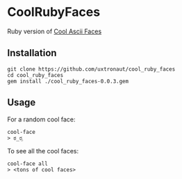 # CoolRubyFaces

Ruby version of [Cool Ascii Faces](https://github.com/maxogden/cool-ascii-faces)

## Installation

```
git clone https://github.com/uxtronaut/cool_ruby_faces
cd cool_ruby_faces
gem install ./cool_ruby_faces-0.0.3.gem
```

## Usage

For a random cool face:

```
cool-face
> ಠ_ರೃ
```

To see all the cool faces:

```
cool-face all
> <tons of cool faces>
```
